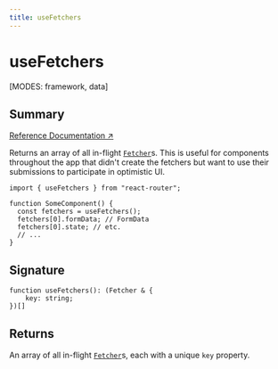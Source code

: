 ```yaml
---
title: useFetchers
---
```


# useFetchers

<!--
⚠️ ⚠️ IMPORTANT ⚠️ ⚠️ 

Thank you for helping improve our documentation!

This file is auto-generated from the JSDoc comments in the source
code, so please edit the JSDoc comments in the file below and this
file will be re-generated once those changes are merged.

https://github.com/remix-run/react-router/blob/main/packages/react-router/lib/dom/lib.tsx
-->

[MODES: framework, data]

## Summary

[Reference Documentation ↗](https://api.reactrouter.com/v7/functions/react_router.useFetchers.html)

Returns an array of all in-flight [`Fetcher`](https://api.reactrouter.com/v7/types/react_router.Fetcher.html)s. This is useful for components
throughout the app that didn't create the fetchers but want to use their submissions
to participate in optimistic UI.

```tsx
import { useFetchers } from "react-router";

function SomeComponent() {
  const fetchers = useFetchers();
  fetchers[0].formData; // FormData
  fetchers[0].state; // etc.
  // ...
}
```

## Signature

```tsx
function useFetchers(): (Fetcher & {
    key: string;
})[]
```

## Returns

An array of all in-flight [`Fetcher`](https://api.reactrouter.com/v7/types/react_router.Fetcher.html)s, each with a unique `key`
property.

